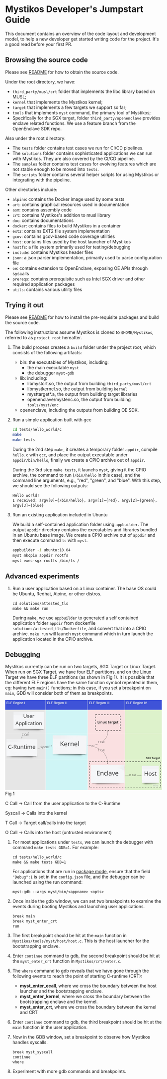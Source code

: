 # Mystikos Developer's Jumpstart Guide

This document contains an overview of the code layout and development model, to help a new developer get started writing code for the project. It's a good read before your first PR.

## Browsing the source code

Please see [README](../README.md) for how to obtain the source code.

Under the root directory, we have:
*  `third_party/musl/crt` folder that implements the libc library based on
MUSL;
* `kernel` that implements the Mystikos kernel;
* `target` that implements a few targets we support so far;
* `tools` that implements `myst` command, the primary tool of Mystikos;
* Specifically for the SGX target, folder `third_party/openenclave` provides
enclave related functions. We use a feature branch from the OpenEnclave SDK
repo.

Also under the root directory:

* The `tests` folder contains test cases we run for CI/CD pipelines.
* The `solutions` folder contains sophisticated applications we can run with
Mystikos. They are also covered by the CI/CD pipeline.
* The `samples` folder contains test cases for evolving features which are
not stable enough to be moved into `tests`.
* The `scripts` folder contains several helper scripts for using Mystikos
or integrating with the pipeline.

Other directories include:

* `alpine`: contains the Docker image used by some tests
* `art`: contains graphical resources used in documentation
* `asm`: contains assembly code
* `crt`: contains Mystikos's addition to musl library
* `doc`: contains documentations
* `docker`: contains files to build Mystikos in a container
* `ext2`: contains EXT2 file system implementation
* `gcov`: contains gcov-based code coverage utilities
* `host`: contains files used by the host launcher of Mystikos
* `hostfs`: a file system primarily used for testing/debugging
* `include`: contains Mystikos header files
* `json`: a json parser implementation, primarily used to parse configuration file
* `oe`: contains extension to OpenEnclave, exposing OE APIs through syscalls
* `prereqs`: contains prerequisite such as Intel SGX driver and other required application packages
* `utils`: contains various utility files

## Trying it out

Please see [README](../README.md) for how to install the pre-requisite packages
and build the source code.

The following instructions assume Mystikos is cloned to `$HOME/Mystikos`,
referred to as `project root` hereafter.

1. The build process creates a `build` folder under the project root, which
consists of the following artifacts:
    * bin: the executables of Mystikos, including:
        * the main executable `myst`
        * the debugger `myst-gdb`
    * lib: including:
        * libmystcrt.so, the output from building `third_party/musl/crt`
        * libmystkernel.so, the output from building `kernel`
        * mysttarget*.a, the output from building target libraries
        * openenclave/mystenc.so, the output from building `tools/myst/enc`
    * openenclave, including the outputs from building OE SDK.
1. Run a simple application built with gcc
    ```bash
    cd tests/hello_world/c
    make
    make tests
    ```
    During the 2nd step `make`, it creates a temporary folder `appdir`, compile
    `hello.c` with `gcc`, and place the output executable under
    `appdir/bin/hello`, finally we create a CPIO archive out of `appdir`.

    During the 3rd step `make tests`, it launchs `myst`, giving it the CPIO
    archive, the command to run (`/bin/hello` in this case), and
    the command line arguments, e.g., "red", "green", and "blue".
    With this step, we should see the following outputs:
    ```
    Hello world!
    I received: argv[0]={/bin/hello}, argv[1]={red}, argv[2]={green}, argv[3]={blue}
    ```
1. Run an existing application included in Ubuntu

    We build a self-contained application folder using `appbuilder`. The
    output `appdir` directory contains the executables and libraries bundled in
    an Ubuntu base image. We create a CPIO archive out of `appdir` and then
    execute command `ls` with `myst`.

    ```bash
    appbuilder -i ubuntu:18.04
    myst mkcpio appdir rootfs
    myst exec-sgx rootfs /bin/ls /
    ```

## Advanced experiments

1. Run a user application based on a Linux container. The base OS could be
Ubuntu, Redhat, Alpine, or other distros.

    ```
    cd solutions/attested_tls
    make && make run
    ```
    During `make`, we use `appbuilder` to generated a self contained
    application folder `appdir` from dockerfile  `solutions/attested_tls/Dockerfile`,
    and convert that into a CPIO archive. `make run` will launch `myst` command
    which in turn launch the application located in the CPIO archive.

## Debugging

Mystikos currently can be run on two targets, SGX Target or Linux Target. When run on SGX Target, we have four ELF partitions, and on the Linux Target we have three ELF partitions (as shown in Fig 1). It is possible that the different ELF regions have the same function symbol repeated in them, eg: having two `main()` functions; in this case, if you set a breakpoint on `main`, GDB will consider both of them as breakpoints.

![Mystikos ELF regions](myst-elf-regions.jpg) Fig 1

C Call -> Call from the user application to the C-Runtime

Syscall -> Calls into the kernel

T Call -> Target call/calls into the target

O Call -> Calls into the host (untrusted environment)

1. For most applications under `tests`, we can launch the debugger with
command `make tests GDB=1`. For example:
    ```
    cd tests/hello_world/c
    make && make tests GDB=1
    ```
    For applications that are run in [package mode](../solutions/dotnet/Makefile#23), ensure that the field `"Debug":1` is set in the `config.json` file, and the debugger can be launched using the run command:
    
    ```
    myst-gdb --args myst/bin/<appname> <opts>
    ```

1. Once inside the gdb window, we can set two breakpoints to examine the
events during booting Mystikos and launching user applications.
    ```
    break main
    break myst_enter_crt
    run
    ```

1. The first breakpoint should be hit at the `main` function in
`Mystikos/tools/myst/host/host.c`. This is the host launcher for the
bootstrapping enclave.

1. Enter `continue` command to gdb, the second breakpoint should be hit
at the `myst_enter_crt` function in `Mystikos/crt/enter.c`.

1. The `where` command to gdb reveals that we have gone through the
following events to reach the point of starting C-runtime (CRT):

    * **myst_enter_ecall**, where we cross the boundary between the
    host launcher and the bootstrapping enclave.
    * **myst_enter_kernel**, where we cross the boundary between
    the bootstrapping enclave and the kernel.
    * **myst_enter_crt**, where we cross the boundary between the
    kernel and CRT

1. Enter `continue` command to gdb, the third breakpoint should be hit
at the `main` function in the user application.
1. Now in the GDB window, set a breakpoint to observe how Mystikos
handles syscalls.
    ```
    break myst_syscall
    continue
    where
    ```
1. Experiment with more gdb commands and breakpoints.


